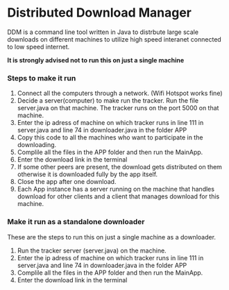 # Distributed Download Manager
DDM is a command line tool written in Java to distrbute large scale downloads on different machines to utilize high speed interanet connected to low speed internet.

__It is strongly advised not to run this on just a single machine__

### Steps to make it run
1. Connect all the computers through a network. (Wifi Hotspot works fine)
2. Decide a server(computer) to make run the tracker. Run the file server.java on that machine. The tracker runs on the port 5000 on that machine.
3. Enter the ip adress of machine on which tracker runs in line 111 in server.java and line 74 in downloader.java in the folder APP
4. Copy this code to all the machines who want to participate in the downloading.
5. Complile all the files in the APP folder and then run the MainApp.
6. Enter the download link in the terminal
7. If some other peers are present, the download gets distributed on them otherwise it is downloaded fully by the app itself.
8. Close the app after one download.
9. Each App instance has a server running on the machine that handles download for other clients and a client that manages download for this machine.

### Make it run as a standalone downloader
These are the steps to run this on just a single machine as a downloader.
1. Run the tracker server (server.java) on the machine.
2. Enter the ip adress of machine on which tracker runs in line 111 in server.java and line 74 in downloader.java in the folder APP
3. Complile all the files in the APP folder and then run the MainApp.
4. Enter the download link in the terminal